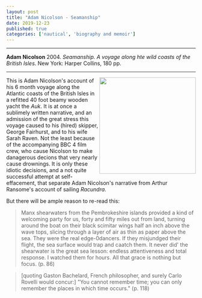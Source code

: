 ```yaml
---
layout: post
title: "Adam Nicolson - Seamanship"
date: 2019-12-23
published: true
categories: ['nautical', 'biography and memoir']
---
```



***
<b>Adam Nicolson</b> 2004. _Seamanship. A voyage along hte wild coasts of the British Isles_. New York: Harper Collins, 180 pp.

***


<img width="256" align="right" src="https://booklife-resized.s3-us-west-1.amazonaws.com/c5391b3de8883fae3bf2e7f504c4b86e-w204@1x.jpg" alt=""> 

This is Adam Nicolson's account of his 6 month voyage along the Atlantic coasts of the British Isles in a refitted 40 foot beamy wooden yacht the _Auk_.  It is at once a sublimely written narrative, and an admission of the great stress this voyage caused to his (hired) skipper, George Fairhurst, and to his wife Sarah Raven.  Not the least because of the accompanying BBC 4 film crew, who cause Nicolson to make danagerous decions that very nearly cause drownings. It is only these idiotic decisions, and a not quite successful attempt at self-effacement, that separate Adam Nicolson's narrative from Arthur Ransome's account of sailing _Racundra_.  

But there will be ample reason to re-read this:

> Manx shearwaters from the Pembrokeshire islands provided a kind of welcoming party for us, forty and  fifty miles out from land, turning around the boat on their black scimitar wings half an inch above the wave tops, slicing through a layer of air as thin as paper above the sea.  They were the real edge-0dancers.  If they misjundged their flight, the sea surface would trap and caatch them.  It never did' the shearwater is the great sea lesson: endless attentiveness and total response.  I watched them for hours.  All that grace is nothing but focus. (p. 86)

> [quoting Gaston Bachelard, French philosopher, and surely Carlo Rovelli would concur:] "You cannot remember time; you can only remember the places in which time occurs." (p. 118)

